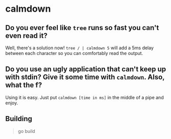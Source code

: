 # calmdown

## Do you ever feel like `tree` runs so fast you can't even read it?
Well, there's a solution now! `tree / | calmdown 5` will add a 5ms delay between each character so you can comfortably read the output.
## Do you use an ugly application that can't keep up with stdin? Give it some time with `calmdown`. Also, what the f?

Using it is easy. Just put `calmdown [time in ms]` in the middle of a pipe and enjoy.

## Building
> go build